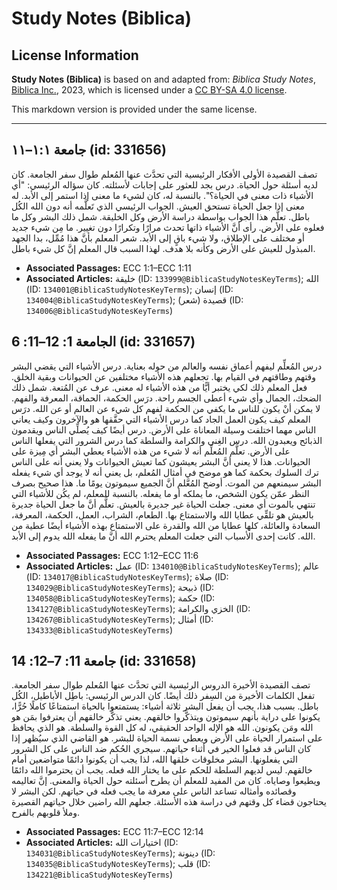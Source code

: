 # Study Notes (Biblica)

## License Information

**Study Notes (Biblica)** is based on and adapted from: _Biblica Study Notes_, [Biblica Inc.](https://www.biblica.com/), 2023, which is licensed under a [CC BY-SA 4.0 license](https://creativecommons.org/licenses/by-sa/4.0/legalcode.en).

This markdown version is provided under the same license.



--------------------------------

## جامعة ١:١–١١ (id: 331656)

تصف القصيدة الأولى الأفكار الرئيسية التي تحدَّث عنها المُعلم طوال سفر الجامعة. كان لديه أسئلة حول الحياة. درس بجد للعثور على إجابات لأسئلته. كان سؤاله الرئيسي: "أي الأشياء ذات معنى في الحياة؟". بالنسبة له، كان لشيء ما معنى إذا استمر إلى الأبد. له معنى إذا جعل الحياة تستحق العيش. الجواب الرئيسي الذي تَعلَّمه أنه دون الله الكُل باطل. تعلَّم هذا الجواب بواسطة دراسة الأرض وكل الخليقة. شمل ذلك البشر وكل ما فعلوه على الأرض. رأى أنَّ الأشياء ذاتها تحدث مرارًا وتكرارًا دون تغيير. ما مِن شيء جديد أو مختلف على الإطلاق، ولا شيء باقٍ إلى الأبد. شعر المعلم بأنَّ هذا مُمِّل، بدا الجهد المبذول للعيش على الأرض وكأنه بلا هدف. لهذا السبب قال المعلم إنَّ كل شيء باطل.

* **Associated Passages:** ECC 1:1–ECC 1:11
* **Associated Articles:** خليقة (ID: `133999@BiblicaStudyNotesKeyTerms`); الله (ID: `134001@BiblicaStudyNotesKeyTerms`); إنسان (ID: `134004@BiblicaStudyNotesKeyTerms`); قصيدة (شعر) (ID: `134006@BiblicaStudyNotesKeyTerms`)

## الجامعة 1: 12–11: 6 (id: 331657)

درس المُعلِّم ليفهم أعماق نفسه والعالم من حوله بعناية. درس الأشياء التي يقضي البشر وقتهم وطاقتهم في القيام بها. تجعلهم هذه الأشياء مختلفين عن الحيوانات وبقية الخلق. فعل المعلم ذلك لكي يختبر أيًّا من هذه الأشياء له معنى. عرف عن المُتعة. شمل ذلك الضحك، الجمال وأي شيء أعطى الجسم راحة. درَس الحكمة، الحماقة، المعرفة والفهم. لا يمكن أنْ يكون للناس ما يكفي من الحكمة لفهم كل شيء عن العالم أو عن الله. درَس المعلم كيف يكون العمل الجاد كما درس الأشياء التي حقَّقها هو والآخرون وكيف يعاني الناس مهما اختلفت وسيلة المعاناة على الأرض. درس أيضًا كيف يُصلِّي الناس ويقدمون الذبائح ويعبدون الله. درس الغِنى والكرامة والسلطة كما درس الشرور التي يفعلها الناس على الأرض. تعلَّم المُعلِّم أنه لا شيء من هذه الأشياء يعطي البشر أي مِيزة على الحيوانات. هذا لا يعني أنَّ البشر يعيشون كما تعيش الحيوانات ولا يعني أنه على الناس ترك السلوك بحكمة كما هو موضح في أمثال المُعلم، بل يعني أنه لا يوجد أي شيء يفعله البشر سيمنعهم من الموت. أوضح المُعَّلم أنَّ الجميع سيموتون يومًا ما. هذا صحيح بصرف النظر عمّن يكون الشخص، ما يملكه أو ما يفعله. بالنسبة للمعلم، لم يكُن للأشياء التي تنتهي بالموت أي معنى. جعلت الحياة غير جديرة بالعيش. تعلَّم أنَّ ما جعل الحياة جديرة بالعيش هو تلقِّي عطايا الله والاستمتاع بها. الطعام، الشراب، العمل، الحكمة، المعرفة، السعادة والعائلة، كلها عطايا من الله والقدرة على الاستمتاع بهذه الأشياء أيضًا عطية من الله. كانت إحدى الأسباب التي جعلت المعلم يحترم الله أنَّ ما يفعله الله يدوم إلى الأبد.

* **Associated Passages:** ECC 1:12–ECC 11:6
* **Associated Articles:** عمل (ID: `134010@BiblicaStudyNotesKeyTerms`); عالم (ID: `134017@BiblicaStudyNotesKeyTerms`); صلاة (ID: `134029@BiblicaStudyNotesKeyTerms`); ذبيحة (ID: `134058@BiblicaStudyNotesKeyTerms`); حكمة (ID: `134127@BiblicaStudyNotesKeyTerms`); الخزي والكرامة (ID: `134267@BiblicaStudyNotesKeyTerms`); أمثال (ID: `134333@BiblicaStudyNotesKeyTerms`)

## جامعة 11: 7–12: 14 (id: 331658)

تصف القصيدة الأخيرة الدروس الرئيسية التي تحدَّث عنها المُعلم طوال سفر الجامعة. تفعل الكلمات الأخيرة من السِفر ذلك أيضًا. كان الدرس الرئيسي: باطِل الأباطيل، الكُل باطل. بسبب هذا، يجب أن يفعل البشر ثلاثة أشياء: يستمتعوا بالحياة استمتاعًا كاملًا حُرًّا، يكونوا على دراية بأنهم سيموتون ويتذكَّروا خالقهم. يعني تذكُّر خالقهم أن يعترفوا بمَن هو الله ومَن يكونون. الله هو الإله الواحد الحقيقي، له كل القوة والسلطة. هو الذي يحافظ على استمرار الحياة على الأرض ويعطي نسمة الحياة للبشر. هو القاضي الذي سيُظهر إذا كان الناس قد فعلوا الخير في أثناء حياتهم. سيجري الحُكم ضد الناس على كل الشرور التي يفعلونها. البشر مخلوقات خلقها الله، لذا يجب أن يكونوا دائمًا متواضعين أمام خالقهم. ليس لديهم السلطة للحكم على ما يختار الله فعله. يجب أن يحترموا الله دائمًا ويطيعوا وصاياه. كان من المفيد للمعلم أن يطرح أسئلته حول الحياة والمعنى. إنَّ تعاليمه وقصائده وأمثاله تساعد الناس على معرفة ما يجب فعله في حياتهم. لكن البشر لا يحتاجون قضاء كل وقتهم في دراسة هذه الأسئلة. جعلهم الله راضين خلال حياتهم القصيرة وملأ قلوبهم بالفرح.

* **Associated Passages:** ECC 11:7–ECC 12:14
* **Associated Articles:** اختيارات الله (ID: `134031@BiblicaStudyNotesKeyTerms`); دينونة (ID: `134035@BiblicaStudyNotesKeyTerms`); قلب (ID: `134221@BiblicaStudyNotesKeyTerms`)

